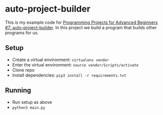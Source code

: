 # auto-project-builder

This is my example code for [Programming Projects for Advanced Beginners #7: auto-project-builder][ppab7].
In this project we build a program that builds other programs for us.

## Setup

* Create a virtual environment: `virtualenv vendor`
* Enter the virtual environment: `source vendor/Scripts/activate`
* Clone repo
* Install dependencies: `pip3 install -r requirements.txt`

## Running

* Run setup as above
* `python3 main.py`

[ppab7]: https://robertheaton.com/ppab7
